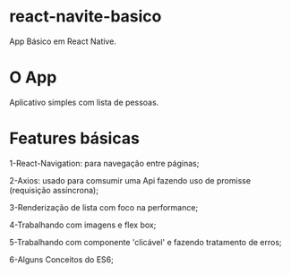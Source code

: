 # react-navite-basico
App Básico em React Native.
# O App
Aplicativo simples com lista de pessoas.
# Features básicas
1-React-Navigation: para navegação entre páginas;

2-Axios: usado para comsumir uma Api fazendo uso de promisse (requisição assíncrona);

3-Renderização de lista com foco na performance;

4-Trabalhando com imagens e flex box;

5-Trabalhando com componente 'clicável' e fazendo tratamento de erros;

6-Alguns Conceitos do ES6;
